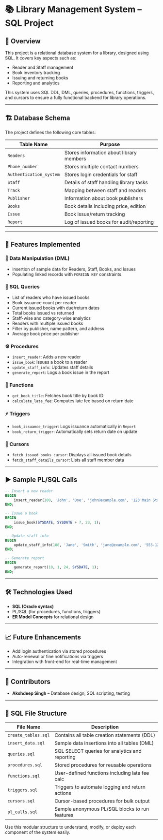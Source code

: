 # 📚 Library Management System – SQL Project

## 📌 Overview
This project is a relational database system for a library, designed using SQL. It covers key aspects such as:
- Reader and Staff management
- Book inventory tracking
- Issuing and returning books
- Reporting and analytics

This system uses SQL DDL, DML, queries, procedures, functions, triggers, and cursors to ensure a fully functional backend for library operations.

---

## 🏗️ Database Schema

The project defines the following core tables:

| Table Name            | Purpose                                  |
|-----------------------|------------------------------------------|
| `Readers`             | Stores information about library members |
| `Phone_number`        | Stores multiple contact numbers          |
| `Authentication_system` | Stores login credentials for staff     |
| `Staff`               | Details of staff handling library tasks  |
| `Track`               | Mapping between staff and readers        |
| `Publisher`           | Information about book publishers        |
| `Books`               | Book details including price, edition    |
| `Issue`               | Book issue/return tracking               |
| `Report`              | Log of issued books for audit/reporting  |

---

## 🧾 Features Implemented

### 🔄 Data Manipulation (DML)
- Insertion of sample data for Readers, Staff, Books, and Issues
- Populating linked records with `FOREIGN KEY` constraints

### 🧮 SQL Queries
- List of readers who have issued books
- Book issuance count per reader
- Current issued books with due/return dates
- Total books issued vs returned
- Staff-wise and category-wise analytics
- Readers with multiple issued books
- Filter by publisher, name pattern, and address
- Average book price per publisher

### ⚙️ Procedures
- `insert_reader`: Adds a new reader
- `issue_book`: Issues a book to a reader
- `update_staff_info`: Updates staff details
- `generate_report`: Logs a book issue in the report

### 🧠 Functions
- `get_book_title`: Fetches book title by book ID
- `calculate_late_fee`: Computes late fee based on return date

### ⚡ Triggers
- `book_issuance_trigger`: Logs issuance automatically in `Report`
- `book_return_trigger`: Automatically sets return date on update

### 🔁 Cursors
- `fetch_issued_books_cursor`: Displays all issued book details
- `fetch_staff_details_cursor`: Lists all staff member data

---

## ▶️ Sample PL/SQL Calls

```sql
-- Insert a new reader
BEGIN
    insert_reader(100, 'John', 'Doe', 'john@example.com', '123 Main Street');
END;

-- Issue a book
BEGIN
    issue_book(SYSDATE, SYSDATE + 7, 23, 1);
END;

-- Update staff info
BEGIN
    update_staff_info(188, 'Jane', 'Smith', 'jane@example.com', '555-1234', 123);
END;

-- Generate report
BEGIN
    generate_report(10, 1, 24, SYSDATE, 1);
END;
```

---

## 🛠️ Technologies Used

- **SQL (Oracle syntax)**
- PL/SQL (for procedures, functions, triggers)
- **ER Model Concepts** for relational design

---

## 📈 Future Enhancements

- Add login authentication via stored procedures
- Auto-renewal or fine notifications via triggers
- Integration with front-end for real-time management

---

## 🙌 Contributors

- **Akshdeep Singh** – Database design, SQL scripting, testing

---

## 📂 SQL File Structure

| File Name         | Description                                         |
|-------------------|-----------------------------------------------------|
| `create_tables.sql` | Contains all table creation statements (DDL)     |
| `insert_data.sql`   | Sample data insertions into all tables (DML)     |
| `queries.sql`       | SQL SELECT queries for analytics and reporting   |
| `procedures.sql`    | Stored procedures for reusable operations        |
| `functions.sql`     | User-defined functions including late fee calc   |
| `triggers.sql`      | Triggers to automate logging and return actions  |
| `cursors.sql`       | Cursor-based procedures for bulk output          |
| `pl_calls.sql`      | Sample anonymous PL/SQL blocks to run features   |

Use this modular structure to understand, modify, or deploy each component of the system easily.
